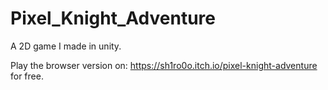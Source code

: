 # Pixel_Knight_Adventure
A 2D game I made in unity.

Play the browser version on: https://sh1ro0o.itch.io/pixel-knight-adventure for free.
